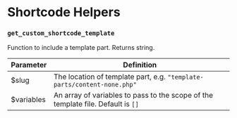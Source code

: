 Shortcode Helpers
=================

### `get_custom_shortcode_template`

Function to include a template part. Returns string.

| Parameter  | Definition                                                                                       |
|------------|--------------------------------------------------------------------------------------------------|
| $slug      | The location of template part, e.g. `"template-parts/content-none.php"`                          |
| $variables | An array of variables to pass to the scope of the template file. Default is `[]`                 |
